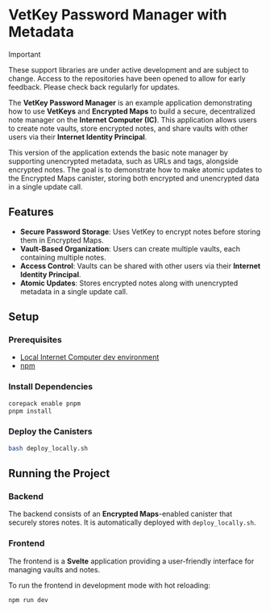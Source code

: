 # VetKey Password Manager with Metadata

> [!IMPORTANT]  
> These support libraries are under active development and are subject to change. Access to the repositories have been opened to allow for early feedback. Please check back regularly for updates.

The **VetKey Password Manager** is an example application demonstrating how to use **VetKeys** and **Encrypted Maps** to build a secure, decentralized note manager on the **Internet Computer (IC)**. This application allows users to create note vaults, store encrypted notes, and share vaults with other users via their **Internet Identity Principal**.

This version of the application extends the basic note manager by supporting unencrypted metadata, such as URLs and tags, alongside encrypted notes. The goal is to demonstrate how to make atomic updates to the Encrypted Maps canister, storing both encrypted and unencrypted data in a single update call.

## Features

- **Secure Password Storage**: Uses VetKey to encrypt notes before storing them in Encrypted Maps.
- **Vault-Based Organization**: Users can create multiple vaults, each containing multiple notes.
- **Access Control**: Vaults can be shared with other users via their **Internet Identity Principal**.
- **Atomic Updates**: Stores encrypted notes along with unencrypted metadata in a single update call.

## Setup

### Prerequisites

- [Local Internet Computer dev environment](https://internetcomputer.org/docs/current/developer-docs/backend/rust/dev-env)
- [npm](https://www.npmjs.com/package/npm)

### Install Dependencies

```bash
corepack enable pnpm
pnpm install
```

### Deploy the Canisters

```bash
bash deploy_locally.sh
```

## Running the Project

### Backend

The backend consists of an **Encrypted Maps**-enabled canister that securely stores notes. It is automatically deployed with `deploy_locally.sh`.

### Frontend

The frontend is a **Svelte** application providing a user-friendly interface for managing vaults and notes.

To run the frontend in development mode with hot reloading:

```bash
npm run dev
```
